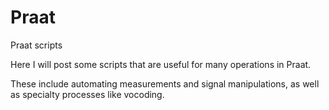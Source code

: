 # Praat
Praat scripts

Here I will post some scripts that are useful for many operations in Praat.  

These include automating measurements and signal manipulations, as well as specialty processes like vocoding. 
